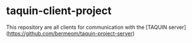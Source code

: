 # taquin-client-project
This repository are all clients for communication with the [TAQUIN server] (https://github.com/bermeom/taquin-project-server)

